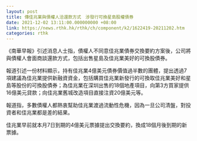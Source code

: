 ```yaml
---
layout: post
title: 傳佳兆業與債權人洽還款方式　涉發行可換星島股權債券
date: 2021-12-02 13:11:00.000000000 +08:00
link: https://news.rthk.hk/rthk/ch/component/k2/1622419-20211202.htm
categories: rthk
---
```


《南華早報》引述消息人士指，債權人不同意佳兆業債券交換要約方案後，公司將與債權人會面商談還款方式，包括出售星島及佳兆業美好的可換股債券。

報道引述一份材料顯示，持有佳兆業4億美元債券價值過半數的團體，提出透過7項建議為佳兆業提供新融資資金，包括購買佳兆業新發行的可換取佳兆業美好和星島等股份的可換股債券；為佳兆業在深圳出售的18個地產項目，向第3方買家提供16億美元貸款；向佳兆業舊城改造項目直接注資20億美元等。

報道指，多數債權人都熱衷幫助佳兆業渡過流動性危機，因為一旦公司清盤，對投資者和佳兆業都是差的結果。

佳兆業早前就本月7日到期的4億美元票據提出交換要約，換成18個月後到期的新票據。
